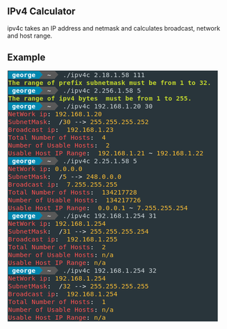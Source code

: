 ## IPv4 Calculator
ipv4c takes an IP address and netmask and calculates broadcast, network and host range.

## Example
<p>
<img src="https://github.com/P3rf/ipv4-calculator/blob/master/Example.png"/>
</p>
